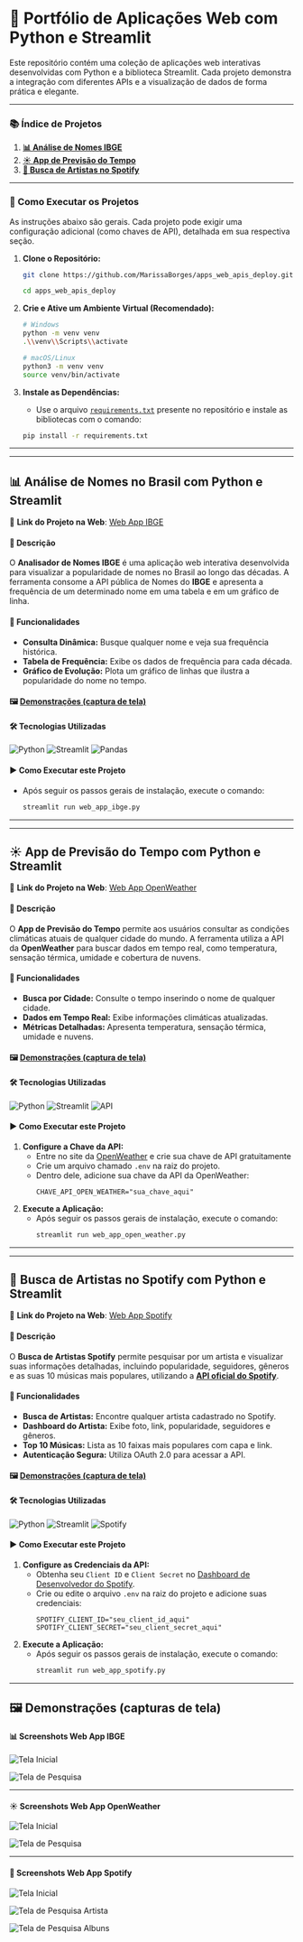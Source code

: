 # 🚀 Portfólio de Aplicações Web com Python e Streamlit

Este repositório contém uma coleção de aplicações web interativas desenvolvidas com Python e a biblioteca Streamlit. Cada projeto demonstra a integração com diferentes APIs e a visualização de dados de forma prática e elegante.

---

### 📚 Índice de Projetos

1.  [**📊 Análise de Nomes IBGE**](#-análise-de-nomes-no-brasil-com-python-e-streamlit)
2.  [**☀️ App de Previsão do Tempo**](#️-app-de-previsão-do-tempo-com-python-e-streamlit)
3.  [**🎵 Busca de Artistas no Spotify**](#-busca-de-artistas-no-spotify-com-python-e-streamlit)

---

### 🏃 Como Executar os Projetos

As instruções abaixo são gerais. Cada projeto pode exigir uma configuração adicional (como chaves de API), detalhada em sua respectiva seção.

1.  **Clone o Repositório:**

    ```bash
    git clone https://github.com/MarissaBorges/apps_web_apis_deploy.git

    cd apps_web_apis_deploy
    ```

2.  **Crie e Ative um Ambiente Virtual (Recomendado):**

    ```bash
    # Windows
    python -m venv venv
    .\\venv\\Scripts\\activate

    # macOS/Linux
    python3 -m venv venv
    source venv/bin/activate
    ```

3.  **Instale as Dependências:**
    - Use o arquivo [`requirements.txt`](requirements.txt) presente no repositório e instale as bibliotecas com o comando:
    ```bash
    pip install -r requirements.txt
    ```

---

---

## 📊 Análise de Nomes no Brasil com Python e Streamlit

🔗 **Link do Projeto na Web**: [Web App IBGE](https://web-app-api-ibge.streamlit.app/)

#### 📌 Descrição

O **Analisador de Nomes IBGE** é uma aplicação web interativa desenvolvida para visualizar a popularidade de nomes no Brasil ao longo das décadas. A ferramenta consome a API pública de Nomes do **IBGE** e apresenta a frequência de um determinado nome em uma tabela e em um gráfico de linha.

#### 🚀 Funcionalidades

- **Consulta Dinâmica:** Busque qualquer nome e veja sua frequência histórica.
- **Tabela de Frequência:** Exibe os dados de frequência para cada década.
- **Gráfico de Evolução:** Plota um gráfico de linhas que ilustra a popularidade do nome no tempo.

#### 🖼️ [Demonstrações (captura de tela)](#-screenshots-web-app-ibge)

#### 🛠️ Tecnologias Utilizadas

![Python](https://img.shields.io/badge/Python-3670A0?style=for-the-badge&logo=python&logoColor=ffdd54)
![Streamlit](https://img.shields.io/badge/Streamlit-FF4B4B?style=for-the-badge&logo=streamlit&logoColor=white)
![Pandas](https://img.shields.io/badge/Pandas-150458?style=for-the-badge&logo=pandas&logoColor=white)

#### ▶️ Como Executar este Projeto

- Após seguir os passos gerais de instalação, execute o comando:
  ```bash
  streamlit run web_app_ibge.py
  ```

---

---

## ☀️ App de Previsão do Tempo com Python e Streamlit

🔗 **Link do Projeto na Web**: [Web App OpenWeather](https://web-app-openweather.streamlit.app/)

#### 📌 Descrição

O **App de Previsão do Tempo** permite aos usuários consultar as condições climáticas atuais de qualquer cidade do mundo. A ferramenta utiliza a API da **OpenWeather** para buscar dados em tempo real, como temperatura, sensação térmica, umidade e cobertura de nuvens.

#### 🚀 Funcionalidades

- **Busca por Cidade:** Consulte o tempo inserindo o nome de qualquer cidade.
- **Dados em Tempo Real:** Exibe informações climáticas atualizadas.
- **Métricas Detalhadas:** Apresenta temperatura, sensação térmica, umidade e nuvens.

#### 🖼️ [Demonstrações (captura de tela)](#️-screenshots-web-app-openweather)

#### 🛠️ Tecnologias Utilizadas

![Python](https://img.shields.io/badge/Python-3670A0?style=for-the-badge&logo=python&logoColor=ffdd54)
![Streamlit](https://img.shields.io/badge/Streamlit-FF4B4B?style=for-the-badge&logo=streamlit&logoColor=white)
![API](https://img.shields.io/badge/OpenWeather%20API-EB6E4B?style=for-the-badge&logo=openweathermap&logoColor=white)

#### ▶️ Como Executar este Projeto

1.  **Configure a Chave da API:**
    - Entre no site da [OpenWeather](https://openweathermap.org/api) e crie sua chave de API gratuitamente
    - Crie um arquivo chamado `.env` na raiz do projeto.
    - Dentro dele, adicione sua chave da API da OpenWeather:
      ```
      CHAVE_API_OPEN_WEATHER="sua_chave_aqui"
      ```
2.  **Execute a Aplicação:**
    - Após seguir os passos gerais de instalação, execute o comando:
      ```bash
      streamlit run web_app_open_weather.py
      ```

---

---

## 🎵 Busca de Artistas no Spotify com Python e Streamlit

🔗 **Link do Projeto na Web**: [Web App Spotify](https://web-app-spotify.streamlit.app/)

#### 📌 Descrição

O **Busca de Artistas Spotify** permite pesquisar por um artista e visualizar suas informações detalhadas, incluindo popularidade, seguidores, gêneros e as suas 10 músicas mais populares, utilizando a **[API oficial do Spotify](https://developer.spotify.com/documentation/web-api)**.

#### 🚀 Funcionalidades

- **Busca de Artistas:** Encontre qualquer artista cadastrado no Spotify.
- **Dashboard do Artista:** Exibe foto, link, popularidade, seguidores e gêneros.
- **Top 10 Músicas:** Lista as 10 faixas mais populares com capa e link.
- **Autenticação Segura:** Utiliza OAuth 2.0 para acessar a API.

#### 🖼️ [Demonstrações (captura de tela)](#-screenshots-web-app-spotify)

#### 🛠️ Tecnologias Utilizadas

![Python](https://img.shields.io/badge/Python-3670A0?style=for-the-badge&logo=python&logoColor=ffdd54)
![Streamlit](https://img.shields.io/badge/Streamlit-FF4B4B?style=for-the-badge&logo=streamlit&logoColor=white)
![Spotify](https://img.shields.io/badge/Spotify%20API-1ED760?style=for-the-badge&logo=spotify&logoColor=white)

#### ▶️ Como Executar este Projeto

1.  **Configure as Credenciais da API:**
    - Obtenha seu `Client ID` e `Client Secret` no [Dashboard de Desenvolvedor do Spotify](https://developer.spotify.com/dashboard/).
    - Crie ou edite o arquivo `.env` na raiz do projeto e adicione suas credenciais:
      ```
      SPOTIFY_CLIENT_ID="seu_client_id_aqui"
      SPOTIFY_CLIENT_SECRET="seu_client_secret_aqui"
      ```
2.  **Execute a Aplicação:**
    - Após seguir os passos gerais de instalação, execute o comando:
      ```bash
      streamlit run web_app_spotify.py
      ```

---

## 🖼️ Demonstrações (capturas de tela)

#### 📊 Screenshots Web App IBGE

![Tela Inicial](https://i.postimg.cc/VLWnLqvt/image.png)

![Tela de Pesquisa](https://i.postimg.cc/KYHwyH4f/image.png)

---

#### ☀️ Screenshots Web App OpenWeather

![Tela Inicial](https://i.postimg.cc/1XCNWwv8/image.png)

![Tela de Pesquisa](https://i.postimg.cc/9fJnCFFy/image.png)

---

#### 🎵 Screenshots Web App Spotify

![Tela Inicial](https://i.postimg.cc/t4ybgJyc/image.png)

![Tela de Pesquisa Artista](https://i.postimg.cc/76cDPNY1/image.png)

![Tela de Pesquisa Albuns](https://i.postimg.cc/N0XjnM8f/image.png)
